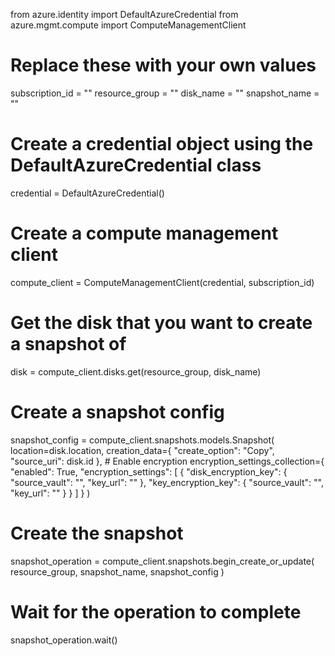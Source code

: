 from azure.identity import DefaultAzureCredential
from azure.mgmt.compute import ComputeManagementClient

# Replace these with your own values
subscription_id = "<Your Azure Subscription ID>"
resource_group = "<Your Resource Group>"
disk_name = "<Your Disk Name>"
snapshot_name = "<Your Snapshot Name>"

# Create a credential object using the DefaultAzureCredential class
credential = DefaultAzureCredential()

# Create a compute management client
compute_client = ComputeManagementClient(credential, subscription_id)

# Get the disk that you want to create a snapshot of
disk = compute_client.disks.get(resource_group, disk_name)

# Create a snapshot config
snapshot_config = compute_client.snapshots.models.Snapshot(
    location=disk.location,
    creation_data={
        "create_option": "Copy",
        "source_uri": disk.id
    },
    # Enable encryption
    encryption_settings_collection={
        "enabled": True,
        "encryption_settings": [
            {
                "disk_encryption_key": {
                    "source_vault": "<Your Key Vault>",
                    "key_url": "<Your Key URL>"
                },
                "key_encryption_key": {
                    "source_vault": "<Your Key Vault>",
                    "key_url": "<Your Key URL>"
                }
            }
        ]
    }
)

# Create the snapshot
snapshot_operation = compute_client.snapshots.begin_create_or_update(
    resource_group,
    snapshot_name,
    snapshot_config
)

# Wait for the operation to complete
snapshot_operation.wait()